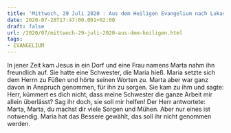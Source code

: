 ```yaml
---
title: 'Mittwoch, 29 Juli 2020 : Aus dem Heiligen Evangelium nach Lukas - Lk 10,38-42.'
date: 2020-07-28T17:47:00.001+02:00
draft: false
url: /2020/07/mittwoch-29-juli-2020-aus-dem-heiligen.html
tags: 
- EVANGELIUM
---
```


In jener Zeit kam Jesus in ein Dorf und eine Frau namens Marta nahm ihn freundlich auf. Sie hatte eine Schwester, die Maria hieß. Maria setzte sich dem Herrn zu Füßen und hörte seinen Worten zu. Marta aber war ganz davon in Anspruch genommen, für ihn zu sorgen. Sie kam zu ihm und sagte: Herr, kümmert es dich nicht, dass meine Schwester die ganze Arbeit mir allein überlässt? Sag ihr doch, sie soll mir helfen! Der Herr antwortete: Marta, Marta, du machst dir viele Sorgen und Mühen. Aber nur eines ist notwendig. Maria hat das Bessere gewählt, das soll ihr nicht genommen werden.
